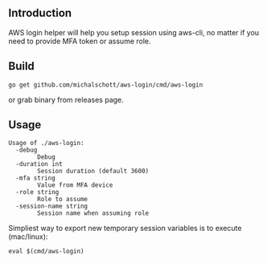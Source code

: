 ## Introduction

AWS login helper will help you setup session using aws-cli, no matter if you need to provide MFA token or assume role.

## Build

```
go get github.com/michalschott/aws-login/cmd/aws-login
```

or grab binary from releases page.

## Usage

```
Usage of ./aws-login:
  -debug
    	Debug
  -duration int
    	Session duration (default 3600)
  -mfa string
    	Value from MFA device
  -role string
    	Role to assume
  -session-name string
    	Session name when assuming role
```

Simpliest way to export new temporary session variables is to execute (mac/linux):
```
eval $(cmd/aws-login)
```
